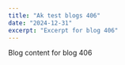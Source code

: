 ```yaml
---
title: "Ak test blogs 406"
date: "2024-12-31"
excerpt: "Excerpt for blog 406"
---
```


Blog content for blog 406